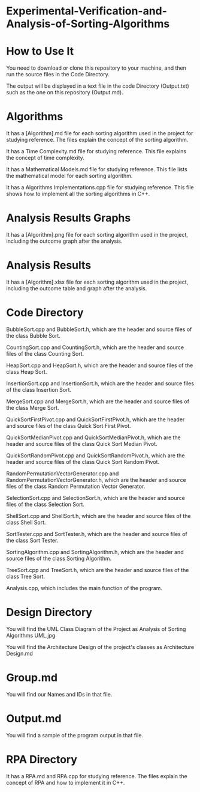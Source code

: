 # Experimental-Verification-and-Analysis-of-Sorting-Algorithms

# How to Use It 

You need to download or clone this repository to your machine, and then run the source files in the Code Directory.

The output will be displayed in a text file in the code Directory (Output.txt) such as the one on this repository (Output.md). 

# Algorithms

It has a [Algorithm].md file for each sorting algorithm used in the project for studying reference. The files explain the concept of the sorting algorithm. 

It has a Time Complexity.md file for studying reference. This file explains the concept of time complexity. 

It has a Mathematical Models.md file for studying reference. This file lists the mathematical model for each sorting algorithm. 

It has a Algorithms Implementations.cpp file for studying reference. This file shows how to implement all the sorting algorithms in C++. 

# Analysis Results Graphs

It has a [Algorithm].png file for each sorting algorithm used in the project, including the outcome graph after the analysis. 

# Analysis Results 

It has a [Algorithm].xlsx file for each sorting algorithm used in the project, including the outcome table and graph after the analysis. 

# Code Directory

BubbleSort.cpp and BubbleSort.h, which are the header and source files of the class Bubble Sort.

CountingSort.cpp and CountingSort.h, which are the header and source files of the class Counting Sort.

HeapSort.cpp and HeapSort.h, which are the header and source files of the class Heap Sort.

InsertionSort.cpp and InsertionSort.h, which are the header and source files of the class Insertion Sort.

MergeSort.cpp and MergeSort.h, which are the header and source files of the class Merge Sort.

QuickSortFirstPivot.cpp and QuickSortFirstPivot.h, which are the header and source files of the class Quick Sort First Pivot.

QuickSortMedianPivot.cpp and QuickSortMedianPivot.h, which are the header and source files of the class Quick Sort Median Pivot.

QuickSortRandomPivot.cpp and QuickSortRandomPivot.h, which are the header and source files of the class Quick Sort Random Pivot.

RandomPermutationVectorGenerator.cpp and RandomPermutationVectorGenerator.h, which are the header and source files of the class Random Permutation Vector Generator.

SelectionSort.cpp and SelectionSort.h, which are the header and source files of the class Selection Sort.

ShellSort.cpp and ShellSort.h, which are the header and source files of the class Shell Sort.

SortTester.cpp and SortTester.h, which are the header and source files of the class Sort Tester.

SortingAlgorithm.cpp and SortingAlgorithm.h, which are the header and source files of the class Sorting Algorithm.

TreeSort.cpp and TreeSort.h, which are the header and source files of the class Tree Sort.

Analysis.cpp, which includes the main function of the program. 

# Design Directory 

You will find the UML Class Diagram of the Project as Analysis of Sorting Algorithms UML.jpg

You will find the Architecture Design of the project's classes as Architecture Design.md

# Group.md

You will find our Names and IDs in that file. 

# Output.md

You will find a sample of the program output in that file. 

# RPA Directory

It has a RPA.md and RPA.cpp for studying reference. The files explain the concept of RPA and how to implement it in C++. 




